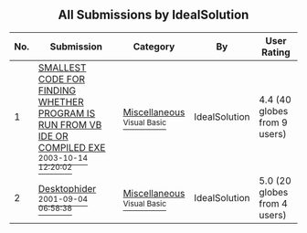 ﻿<div align="center">

## All Submissions by IdealSolution

</div>

No.  | Submission | Category | By   | User Rating
---- | ---------- | -------- | ---- | -----------
1 | [SMALLEST CODE FOR FINDING WHETHER PROGRAM IS RUN FROM VB IDE OR COMPILED EXE<br /><sup>2003-10-14 12:20:02</sup>](https://github.com/Planet-Source-Code/idealsolution-smallest-code-for-finding-whether-program-is-run-from-vb-ide-or-compiled-exe__1-49142) | [Miscellaneous<br /><sup>Visual Basic</sup>](../ByCategory/miscellaneous__1-1.md) | IdealSolution | 4.4 (40 globes from 9 users)
2 | [Desktophider<br /><sup>2001-09-04 06:58:38</sup>](https://github.com/Planet-Source-Code/idealsolution-desktophider__1-26952) | [Miscellaneous<br /><sup>Visual Basic</sup>](../ByCategory/miscellaneous__1-1.md) | IdealSolution | 5.0 (20 globes from 4 users)

